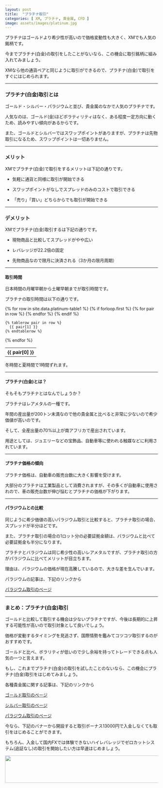 ```yaml
---
layout: post
title:  "プラチナ取引"
categories: [ XM, プラチナ, 貴金属, CFD ]
image: assets/images/platinum.jpg
---
```


プラチナはゴールドより希少性が高いので価格変動性も大きく、XMでも人気の銘柄です。

今までプラチナ(白金)の取引をしたことがないなら、この機会に取引銘柄に組み入れてみましょう。

XMなら他の通貨ペアと同じように取引ができるので、プラチナ(白金)で取引をすぐにはじめられます。

<hr>

### プラチナ(白金)取引とは

ゴールド・シルバー・パラジウムと並び、貴金属のなかで人気のプラチナです。

人気なのは、ゴールド(金)ほどボラティリティはなく、ある程度一定方向に動くため、読みやすい傾向があるからです。

また、ゴールドとシルバーではスワップポイントがありますが、プラチナは先物取引になるため、スワップポイントは一切ありません。


<hr>

### メリット

XMでプラチナ(白金)で取引をするメリットは下記の通りです。

- 気軽に通貨と同様に取引が開始できる

- スワップポイントがなしでスプレッドのみのコストで取引できる

- 「売り」「買い」どちらからでも取引が開始できる

<hr>

### デメリット

XMでプラチナ(白金)取引するは下記の通りです。

- 現物商品と比較してスプレッドがやや広い

- レバレッジが22.2倍の固定

- 先物商品なので限月に決済される（3か月の限月周期）

<hr>

#### 取引時間

日本時間の月曜早朝から土曜早朝までが取引時間です。

プラチナの取引時間は以下の通りです。

<table>
  {% for row in site.data.platinum-table1 %}
    {% if forloop.first %}
    <tr>
      {% for pair in row %}
        <th>{{ pair[0] }}</th>
      {% endfor %}
    </tr>
    {% endif %}

    {% tablerow pair in row %}
      {{ pair[1] }}
    {% endtablerow %}
  {% endfor %}
</table>

冬時間と夏時間で1時間ずれます。

<hr> 

#### プラチナ(白金)とは？

そもそもプラチナとはなんでしょうか？

プラチナはレアメタルの一種です。

年間の産出量が200トン未満なので他の貴金属と比べると非常に少ないので希少価値が高いのです。

そして、全産出量の70%以上が南アフリカで産出されています。

用途としては、ジュエリーなどの宝飾品、自動車等に使われる触媒などに利用されています。

<hr>

#### プラチナ価格の傾向

プラチナ価格は、自動車の販売台数に大きく影響を受けます。

大部分のプラチナは工業製品として消費されますが、その多くが自動車に使用されので、車の販売台数が伸び悩むとプラチナの価格が下がります。

<hr>

#### パラジウムとの比較

同じように希少価値の高いパラジウム取引と比較すると、プラチナ取引の場合、スプレッドが半分ほどです。

また、プラチナ取引の場合の1ロット分の必要証拠金額は、パラジウムと比べて必要証拠金も半分になります。

プラチナとバラジウムは同じ希少性の高いレアメタルですが、プラチナ取引の方がパラジウムに比べてメリットが目立ちます。

理由は、パラジウムの価格が現在高騰しているので、大きな差を生んでいます。

パラジウムの記事は、下記のリンクから

<a href="https://gnidart-mx.github.io/%E3%83%91%E3%83%A9%E3%82%B8%E3%82%A6%E3%83%A0%E5%8F%96%E5%BC%95/">パラジウム取引のページ</a>

<hr>

### まとめ：プラチナ(白金)取引


ゴールドと比較して取引する機会は少ないプラチナですが、今後は長期的に上昇する可能性が高いので取引対象として良いでしょう。

価格が変動するタイミングを見逃さず、国際情勢を鑑みてコツコツ取引するのがおすすめです。

ゴールドと比ベ、ボラリティが低いので少し余裕を持ってトレードできる点も人気の一つと言えます。

もし、これまでプラチナ(白金)の取引を試したことのないなら、この機会にプラチナ(白金)取引をはじめてみましょう。

各種貴金属に関する記事は、下記のリンクから

<a href="https://gnidart-mx.github.io/%E3%82%B4%E3%83%BC%E3%83%AB%E3%83%89(%E9%87%91)%E5%8F%96%E5%BC%95/">ゴールド取引のページ</a>

<a href="https://gnidart-mx.github.io/%E3%82%B7%E3%83%AB%E3%83%90%E3%83%BC(%E9%8A%80)%E5%8F%96%E5%BC%95/">シルバー取引のページ</a>

<a href="https://gnidart-mx.github.io/%E3%83%91%E3%83%A9%E3%82%B8%E3%82%A6%E3%83%A0%E5%8F%96%E5%BC%95/">パラジウム取引のページ</a>

今なら、下記のバナーから開設すると取引ボーナス13000円で入金しなくても取引をはじめることができます。

もちろん、入金して国内FXでは体験できないハイレバレッジでゼロカットシステム(追証なし)の取引を開始したい方は早速はじめましょう。

<a href="https://clicks.affstrack.com/c?m=9257&c=550036" referrerpolicy="no-referrer-when-downgrade"><img src="https://ads.affstrack.com/i/9257?c=550036" width="728" height="90" referrerpolicy="no-referrer-when-downgrade"/></a>

